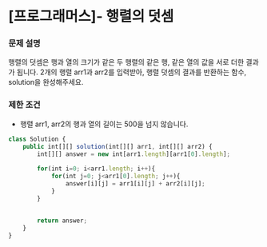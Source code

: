 # [프로그래머스]- 행렬의 덧셈

### **문제 설명**

행렬의 덧셈은 행과 열의 크기가 같은 두 행렬의 같은 행, 같은 열의 값을 서로 더한 결과가 됩니다. 2개의 행렬 arr1과 arr2를 입력받아, 행렬 덧셈의 결과를 반환하는 함수, solution을 완성해주세요.

### 제한 조건

- 행렬 arr1, arr2의 행과 열의 길이는 500을 넘지 않습니다.

```jsx
class Solution {
    public int[][] solution(int[][] arr1, int[][] arr2) {
        int[][] answer = new int[arr1.length][arr1[0].length];
       
        for(int i=0; i<arr1.length; i++){
            for(int j=0; j<arr1[0].length; j++){
                answer[i][j] = arr1[i][j] + arr2[i][j];
            }
        }
        
        
        return answer;
    }
}
```